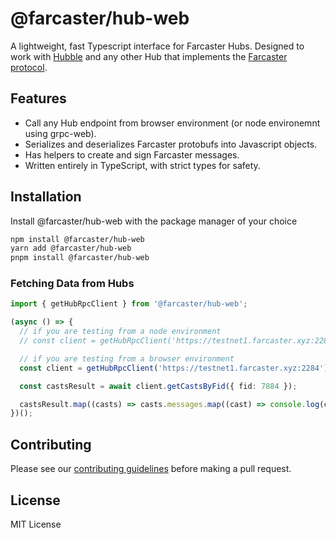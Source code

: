 # @farcaster/hub-web

A lightweight, fast Typescript interface for Farcaster Hubs. Designed to work with [Hubble](https://github.com/farcasterxyz/hubble/) and any other Hub that implements the [Farcaster protocol](https://github.com/farcasterxyz/protocol).

## Features

- Call any Hub endpoint from browser environment (or node environemnt using grpc-web).
- Serializes and deserializes Farcaster protobufs into Javascript objects.
- Has helpers to create and sign Farcaster messages.
- Written entirely in TypeScript, with strict types for safety.

## Installation

Install @farcaster/hub-web with the package manager of your choice

```bash
npm install @farcaster/hub-web
yarn add @farcaster/hub-web
pnpm install @farcaster/hub-web
```

### Fetching Data from Hubs

```typescript
import { getHubRpcClient } from '@farcaster/hub-web';

(async () => {
  // if you are testing from a node environment
  // const client = getHubRpcClient('https://testnet1.farcaster.xyz:2284', false);

  // if you are testing from a browser environment
  const client = getHubRpcClient('https://testnet1.farcaster.xyz:2284');

  const castsResult = await client.getCastsByFid({ fid: 7884 });

  castsResult.map((casts) => casts.messages.map((cast) => console.log(cast.data?.castAddBody?.text)));
})();
```

## Contributing

Please see our [contributing guidelines](https://github.com/farcasterxyz/hubble/blob/main/CONTRIBUTING.md) before making a pull request.

## License

MIT License
